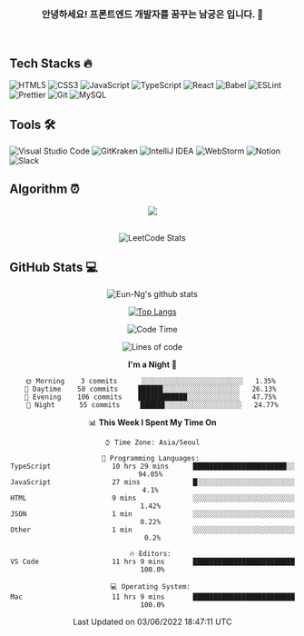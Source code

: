 <div align="center">

### 안녕하세요! 프론트엔드 개발자를 꿈꾸는 **남궁은** 입니다. 👋

<br />

<div align="left">

<h2>Tech Stacks 🔥</h2>
 
![HTML5](https://img.shields.io/badge/-HTML5-F05032?style=flat-square&logo=Html5&logoColor=fff)
![CSS3](https://img.shields.io/badge/-CSS3-007ACC?style=flat-square&logo=Css3&logoColor=fff)
![JavaScript](https://img.shields.io/badge/-JavaScript-F7DF1E?style=flat-square&logo=Javascript&logoColor=333)
![TypeScript](https://img.shields.io/badge/-TypeScript-007ACC?style=flat-square&logo=Typescript&logoColor=fff)
![React](https://img.shields.io/badge/-React-61DAFB?style=flat-square&logo=React&logoColor=333)
![Babel](https://img.shields.io/badge/-Babel-F9DC3E?style=flat-square&logo=Babel&logoColor=333)
![ESLint](https://img.shields.io/badge/ESLint-4B3263?style=flat-square&logo=eslint&logoColor=fff)
![Prettier](https://img.shields.io/badge/-Prettier-F9DC3E?style=flat-square&logo=Prettier&logoColor=333)
![Git](https://img.shields.io/badge/-Git-F05032?style=flat-square&logo=Git&logoColor=fff)
![MySQL](https://img.shields.io/badge/mysql-4479A1?style=flat-square&logo=MySQL&logoColor=fff)
<!-- ![Redux](https://img.shields.io/badge/-Redux-764ABC?style=flat-square&logo=Redux&logoColor=fff) -->
<!-- ![Node](https://img.shields.io/badge/-Nodejs-43853d?style=flat-square&logo=Node.js&logoColor=fff) -->
<!-- ![GraphQL](https://img.shields.io/badge/-GraphQL-E10098?style=flat-square&logo=graphql&logoColor=fff) -->

<h2>Tools 🛠</h2>
 
![Visual Studio Code](https://img.shields.io/badge/Visual%20Studio%20Code-0078d7.svg?style=flat-square&logo=visual-studio-code&logoColor=fff)
![GitKraken](https://img.shields.io/badge/GitKraken-179287?style=flat-square&logo=GitKraken&logoColor=fff)
![IntelliJ IDEA](https://img.shields.io/badge/IntelliJIDEA-161616.svg?style=flat-square&logo=intellij-idea&logoColor=fff)
![WebStorm](https://img.shields.io/badge/webstorm-143?style=flat-square&logo=webstorm&logoColor=fff&color=161616)
![Notion](https://img.shields.io/badge/Notion-%23000000.svg?style=flat-square&logo=notion&logoColor=fff&color=161616)
![Slack](https://img.shields.io/badge/Slack-4A154B?style=flat-square&logo=slack&logoColor=fff)
 
<h2>Algorithm ⏰</h2>

</div>
<a href="https://github.com/Eun-Ng/TIL">
  <img align="center" src="https://github-readme-stats.vercel.app/api/pin/?username=Eun-Ng&repo=TIL" />
</a>
<br />
<br />
 
![LeetCode Stats](https://leetcard.jacoblin.cool/Eun-Ng?theme=wtf&font=JetBrains%20Mono)



<div align="left">
 <h2>GitHub Stats 💻</h2>
</div>
 
 
![Eun-Ng's github stats](https://github-readme-stats.vercel.app/api?username=Eun-Ng&show_icons=true&theme=react)
 
[![Top Langs](https://github-readme-stats.vercel.app/api/top-langs/?username=Eun-Ng&layout=compact&theme=react)](https://github.com/Eun-Ng/github-readme-stats)

 <!--START_SECTION:waka-->
![Code Time](http://img.shields.io/badge/Code%20Time-0%20secs-blue)

![Lines of code](https://img.shields.io/badge/From%20Hello%20World%20I%27ve%20Written-92%20Thousand%20lines%20of%20code-blue)

**I'm a Night 🦉** 

```text
🌞 Morning    3 commits      ░░░░░░░░░░░░░░░░░░░░░░░░░   1.35% 
🌆 Daytime    58 commits     ██████░░░░░░░░░░░░░░░░░░░   26.13% 
🌃 Evening    106 commits    ████████████░░░░░░░░░░░░░   47.75% 
🌙 Night      55 commits     ██████░░░░░░░░░░░░░░░░░░░   24.77%

```


📊 **This Week I Spent My Time On** 

```text
⌚︎ Time Zone: Asia/Seoul

💬 Programming Languages: 
TypeScript               10 hrs 29 mins      ███████████████████████░░   94.05% 
JavaScript               27 mins             █░░░░░░░░░░░░░░░░░░░░░░░░   4.1% 
HTML                     9 mins              ░░░░░░░░░░░░░░░░░░░░░░░░░   1.42% 
JSON                     1 min               ░░░░░░░░░░░░░░░░░░░░░░░░░   0.22% 
Other                    1 min               ░░░░░░░░░░░░░░░░░░░░░░░░░   0.2%

🔥 Editors: 
VS Code                  11 hrs 9 mins       █████████████████████████   100.0%

💻 Operating System: 
Mac                      11 hrs 9 mins       █████████████████████████   100.0%

```


 Last Updated on 03/06/2022 18:47:11 UTC
<!--END_SECTION:waka-->
 
</div>
